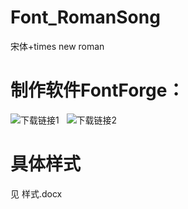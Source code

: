 # Font_RomanSong
宋体+times new roman

# 制作软件FontForge：
![下载链接1](https://fontforge.org/en-US/)  
![下载链接2]([https://fontforge.org/en-US/](https://github.com/fontforge/fontforge/releases)https://github.com/fontforge/fontforge/releases)

# 具体样式
见 样式.docx
